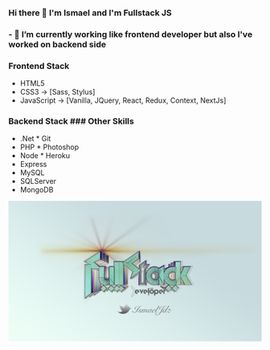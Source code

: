 ### Hi there 👋 I'm Ismael and I'm Fullstack JS

### - 🔭 I’m currently working like frontend developer but also I've worked on backend side

### Frontend Stack

  * HTML5
  * CSS3 -> [Sass, Stylus]
  * JavaScript -> [Vanilla, JQuery, React, Redux, Context, NextJs]
  
### Backend Stack   ### Other Skills

  * .Net            * Git
  * PHP             * Photoshop
  * Node            * Heroku
  * Express
  * MySQL
  * SQLServer
  * MongoDB
  
  
![Alt text](https://github.com/IsmaelJDz/IsmaelJDz/blob/master/FullstackFinish.png?raw=true "Optional Title") 
  
<!--
**IsmaelJDz/IsmaelJDz** is a ✨ _special_ ✨ repository because its `README.md` (this file) appears on your GitHub profile.

Here are some ideas to get you started:

- 🔭 I’m currently working on ...
- 🌱 I’m currently learning ...
- 👯 I’m looking to collaborate on ...
- 🤔 I’m looking for help with ...
- 💬 Ask me about ...
- 📫 How to reach me: ...
- 😄 Pronouns: ...
- ⚡ Fun fact: ...
-->
